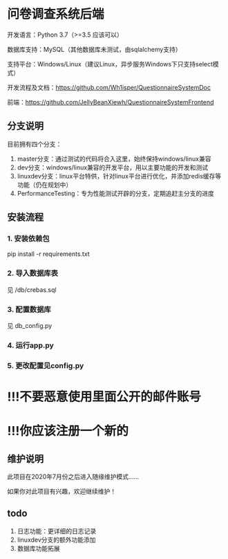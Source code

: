 # 问卷调查系统后端

开发语言：Python 3.7（>=3.5 应该可以）

数据库支持：MySQL（其他数据库未测试，由sqlalchemy支持）

支持平台：Windows/Linux（建议Linux，异步服务Windows下只支持select模式）

开发流程及文档：https://github.com/Wh1isper/QuestionnaireSystemDoc

前端：https://github.com/JellyBeanXiewh/QuestionnaireSystemFrontend



## 分支说明



目前拥有四个分支：

1. master分支：通过测试的代码将合入这里，始终保持windows/linux兼容
2. dev分支：windows/linux兼容的开发平台，用以主要功能的开发和测试
3. linuxdev分支：linux平台特供，针对linux平台进行优化，并添加redis缓存等功能（仍在规划中）
4. PerformanceTesting：专为性能测试开辟的分支，定期追赶主分支的进度



## 安装流程

### 1. 安装依赖包

pip install -r requirements.txt

### 2. 导入数据库表

见 /db/crebas.sql

### 3. 配置数据库

见 db_config.py

### 4. 运行app.py

### 5. 更改配置见config.py

# !!!不要恶意使用里面公开的邮件账号
# !!!你应该注册一个新的



## 维护说明

此项目在2020年7月份之后进入随缘维护模式……

如果你对此项目有兴趣，欢迎继续维护！

## todo

1. 日志功能：更详细的日志记录
2. linuxdev分支的额外功能添加
3. 数据库功能拓展